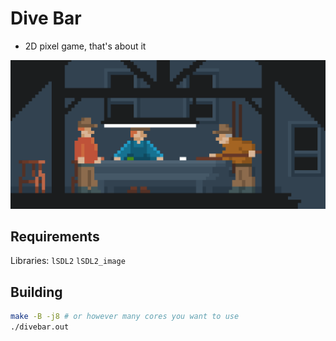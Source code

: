 # Dive Bar
- 2D pixel game, that's about it

![Screenshot](resources/screenshot.png)

## Requirements
Libraries: `lSDL2` `lSDL2_image`

## Building
```bash
make -B -j8 # or however many cores you want to use
./divebar.out
```
